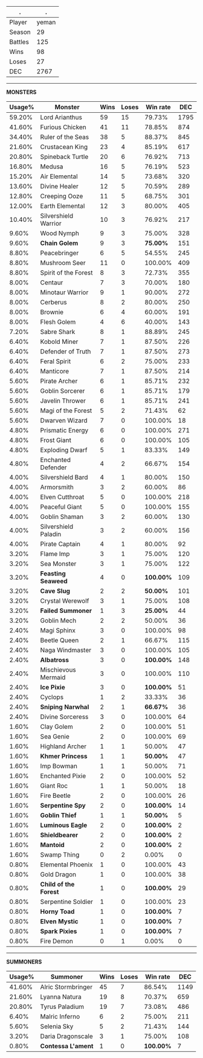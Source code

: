 .|.
|-|-
Player|yeman
Season|29
Battles|125
Wins|98
Loses|27
DEC|2767

---
**MONSTERS**

Usage%|Monster|Wins|Loses|Win rate|DEC|
-|-|-|-|-|-|
59.20%|Lord Arianthus|59|15|79.73%|1795|
41.60%|Furious Chicken|41|11|78.85%|874|
34.40%|Ruler of the Seas|38|5|88.37%|845|
21.60%|Crustacean King|23|4|85.19%|617|
20.80%|Spineback Turtle|20|6|76.92%|713|
16.80%|Medusa|16|5|76.19%|523|
15.20%|Air Elemental|14|5|73.68%|320|
13.60%|Divine Healer|12|5|70.59%|289|
12.80%|Creeping Ooze|11|5|68.75%|301|
12.00%|Earth Elemental|12|3|80.00%|405|
10.40%|Silvershield Warrior|10|3|76.92%|217|
9.60%|Wood Nymph|9|3|75.00%|328|
9.60%|**Chain Golem**|9|3|**75.00%**|151|
8.80%|Peacebringer|6|5|54.55%|245|
8.80%|Mushroom Seer|11|0|100.00%|409|
8.80%|Spirit of the Forest|8|3|72.73%|355|
8.00%|Centaur|7|3|70.00%|180|
8.00%|Minotaur Warrior|9|1|90.00%|272|
8.00%|Cerberus|8|2|80.00%|250|
8.00%|Brownie|6|4|60.00%|191|
8.00%|Flesh Golem|4|6|40.00%|143|
7.20%|Sabre Shark|8|1|88.89%|245|
6.40%|Kobold Miner|7|1|87.50%|226|
6.40%|Defender of Truth|7|1|87.50%|273|
6.40%|Feral Spirit|6|2|75.00%|233|
6.40%|Manticore|7|1|87.50%|214|
5.60%|Pirate Archer|6|1|85.71%|232|
5.60%|Goblin Sorcerer|6|1|85.71%|179|
5.60%|Javelin Thrower|6|1|85.71%|241|
5.60%|Magi of the Forest|5|2|71.43%|62|
5.60%|Dwarven Wizard|7|0|100.00%|18|
4.80%|Prismatic Energy|6|0|100.00%|271|
4.80%|Frost Giant|6|0|100.00%|105|
4.80%|Exploding Dwarf|5|1|83.33%|149|
4.80%|Enchanted Defender|4|2|66.67%|154|
4.00%|Silvershield Bard|4|1|80.00%|150|
4.00%|Armorsmith|3|2|60.00%|86|
4.00%|Elven Cutthroat|5|0|100.00%|218|
4.00%|Peaceful Giant|5|0|100.00%|155|
4.00%|Goblin Shaman|3|2|60.00%|130|
4.00%|Silvershield Paladin|3|2|60.00%|156|
4.00%|Pirate Captain|4|1|80.00%|92|
3.20%|Flame Imp|3|1|75.00%|120|
3.20%|Sea Monster|3|1|75.00%|122|
3.20%|**Feasting Seaweed**|4|0|**100.00%**|109|
3.20%|**Cave Slug**|2|2|**50.00%**|101|
3.20%|Crystal Werewolf|3|1|75.00%|108|
3.20%|**Failed Summoner**|1|3|**25.00%**|44|
3.20%|Goblin Mech|2|2|50.00%|36|
2.40%|Magi Sphinx|3|0|100.00%|98|
2.40%|Beetle Queen|2|1|66.67%|115|
2.40%|Naga Windmaster|3|0|100.00%|105|
2.40%|**Albatross**|3|0|**100.00%**|148|
2.40%|Mischievous Mermaid|3|0|100.00%|110|
2.40%|**Ice Pixie**|3|0|**100.00%**|51|
2.40%|Cyclops|1|2|33.33%|36|
2.40%|**Sniping Narwhal**|2|1|**66.67%**|36|
2.40%|Divine Sorceress|3|0|100.00%|64|
1.60%|Clay Golem|2|0|100.00%|51|
1.60%|Sea Genie|2|0|100.00%|69|
1.60%|Highland Archer|1|1|50.00%|47|
1.60%|**Khmer Princess**|1|1|**50.00%**|47|
1.60%|Imp Bowman|1|1|50.00%|71|
1.60%|Enchanted Pixie|2|0|100.00%|52|
1.60%|Giant Roc|1|1|50.00%|18|
1.60%|Fire Beetle|2|0|100.00%|26|
1.60%|**Serpentine Spy**|2|0|**100.00%**|14|
1.60%|**Goblin Thief**|1|1|**50.00%**|5|
1.60%|**Luminous Eagle**|2|0|**100.00%**|2|
1.60%|**Shieldbearer**|2|0|**100.00%**|2|
1.60%|**Mantoid**|2|0|**100.00%**|2|
1.60%|Swamp Thing|0|2|0.00%|0|
0.80%|Elemental Phoenix|1|0|100.00%|43|
0.80%|Gold Dragon|1|0|100.00%|38|
0.80%|**Child of the Forest**|1|0|**100.00%**|29|
0.80%|Serpentine Soldier|1|0|100.00%|23|
0.80%|**Horny Toad**|1|0|**100.00%**|7|
0.80%|**Elven Mystic**|1|0|**100.00%**|7|
0.80%|**Spark Pixies**|1|0|**100.00%**|7|
0.80%|Fire Demon|0|1|0.00%|0|

---
**SUMMONERS**

Usage%|Summoner|Wins|Loses|Win rate|DEC|
-|-|-|-|-|-|
41.60%|Alric Stormbringer|45|7|86.54%|1149|
21.60%|Lyanna Natura|19|8|70.37%|659|
20.80%|Tyrus Paladium|19|7|73.08%|486|
6.40%|Malric Inferno|6|2|75.00%|211|
5.60%|Selenia Sky|5|2|71.43%|144|
3.20%|Daria Dragonscale|3|1|75.00%|108|
0.80%|**Contessa L'ament**|1|0|**100.00%**|7|
